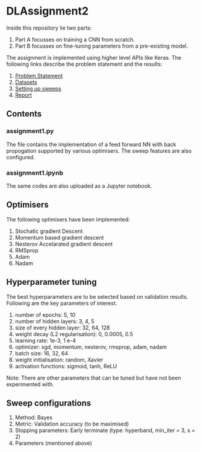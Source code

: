 # DLAssignment2
Inside this repository lie two parts:

1) Part A focusses on training a CNN from scratch.
2) Part B focusses on fine-tuning parameters from a pre-existing model.

The assignment is implemented using higher level APIs like Keras. The following links describe the problem statement and the results:
1) [Problem Statement](https://wandb.ai/miteshk/assignments/reports/Assignment-2--Vmlldzo0NjA1MTU)
2) [Datasets](https://github.com/borate267/inaturalist-dataset)
3) [Setting up sweeps](https://wandb.ai/site/articles/introduction-hyperparameter-sweeps)
4) [Report](https://wandb.ai/bharatik/cs6910assignment2/reports/CS6910-Assignment-2--Vmlldzo2MDAwNjU)

## Contents

### assignment1.py 

The file contains the implementation of a feed forward NN with back propogation supported by various optimisers. The sweep features are also configured. 

### assignment1.ipynb

The same codes are also uploaded as a Jupyter notebook.

## Optimisers 

The following optimisers have been implemented:
1) Stochatic gradient Descent
2) Momentum based gradient descent
3) Nesterov Accelarated gradient descent
4) RMSprop
5) Adam
6) Nadam 

## Hyperparameter tuning

The best hyperparameters are to be selected based on validation results. Following are the key parameters of interest. 

1) number of epochs: 5, 10
2) number of hidden layers: 3, 4, 5
3) size of every hidden layer: 32, 64, 128
4) weight decay (L2 regularisation): 0, 0.0005, 0.5
5) learning rate: 1e-3, 1 e-4
6) optimizer: sgd, momentum, nesterov, rmsprop, adam, nadam
7) batch size: 16, 32, 64
8) weight initialisation: random, Xavier
9) activation functions: sigmoid, tanh, ReLU

Note: There are other parameters that can be tuned but have not been experimented with.

## Sweep configurations

1) Method: Bayes
2) Metric: Validation accuracy (to be maximised)
3) Stopping parameters: Early terminate (type: hyperband, min_iter = 3, s = 2)
4) Parameters (mentioned above)
 

